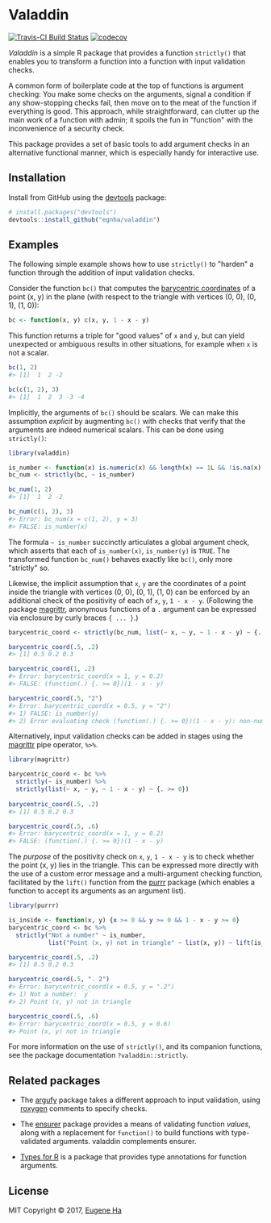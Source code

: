 # Valaddin

[![Travis-CI Build Status](https://travis-ci.org/egnha/valaddin.svg?branch=master)](https://travis-ci.org/egnha/valaddin)
[![codecov](https://codecov.io/gh/egnha/valaddin/branch/master/graph/badge.svg)](https://codecov.io/gh/egnha/valaddin)

*Valaddin* is a simple R package that provides a function `strictly()` that 
enables you to transform a function into a function with input validation 
checks.

A common form of boilerplate code at the top of functions is argument checking:
You make some checks on the arguments, signal a condition if any show-stopping
checks fail, then move on to the meat of the function if everything is good.
This approach, while straightforward, can clutter up the main work of a function
with admin; it spoils the fun in "function" with the inconvenience of a
security check.

This package provides a set of basic tools to add argument checks in an 
alternative functional manner, which is especially handy for interactive use.

## Installation

Install from GitHub using the [devtools](https://github.com/hadley/devtools)
package:

```R
# install.packages("devtools")
devtools::install_github("egnha/valaddin")
```

## Examples

The following simple example shows how to use `strictly()` to "harden" a 
function through the addition of input validation checks.

Consider the function `bc()` that computes the [barycentric 
coordinates](https://en.wikipedia.org/wiki/Barycentric_coordinate_system) of a 
point (x, y) in the plane (with respect to the triangle with vertices (0, 0), 
(0, 1), (1, 0)):

```R
bc <- function(x, y) c(x, y, 1 - x - y)
```

This function returns a triple for "good values" of `x` and `y`, but can yield 
unexpected or ambiguous results in other situations, for example when `x` is not
a scalar.

```R
bc(1, 2)
#> [1]  1  2 -2

bc(c(1, 2), 3)
#> [1]  1  2  3 -3 -4
```

Implicitly, the arguments of `bc()` should be scalars. We can make this 
assumption *explicit* by augmenting `bc()` with checks that verify that the
arguments are indeed numerical scalars. This can be done using `strictly()`:

```R
library(valaddin)

is_number <- function(x) is.numeric(x) && length(x) == 1L && !is.na(x)
bc_num <- strictly(bc, ~ is_number)

bc_num(1, 2)
#> [1]  1  2 -2

bc_num(c(1, 2), 3)
#> Error: bc_num(x = c(1, 2), y = 3)
#> FALSE: is_number(x)
```
The formula `~ is_number` succinctly articulates a global argument check, which 
asserts that each of `is_number(x)`, `is_number(y)` is `TRUE`. The transformed 
function `bc_num()` behaves exactly like `bc()`, only more "strictly" so.

Likewise, the implicit assumption that `x`, `y` are the coordinates of a point 
inside the triangle with vertices (0, 0), (0, 1), (1, 0) can be enforced by an 
additional check of the positivity of each of `x`, `y`, `1 - x - y`. (Following
the package [magrittr](https://github.com/tidyverse/magrittr), anonymous
functions of a `.` argument can be expressed via enclosure by curly braces
`{ ... }`.)

```R
barycentric_coord <- strictly(bc_num, list(~ x, ~ y, ~ 1 - x - y) ~ {. >= 0})

barycentric_coord(.5, .2)
#> [1] 0.5 0.2 0.3

barycentric_coord(1, .2)
#> Error: barycentric_coord(x = 1, y = 0.2)
#> FALSE: (function(.) {. >= 0})(1 - x - y)

barycentric_coord(.5, "2")
#> Error: barycentric_coord(x = 0.5, y = "2")
#> 1) FALSE: is_number(y)
#> 2) Error evaluating check (function(.) {. >= 0})(1 - x - y): non-numeric argument to binary operator
```

Alternatively, input validation checks can be added in stages using the
[magrittr](https://github.com/tidyverse/magrittr) pipe operator, `%>%`.

```R
library(magrittr)

barycentric_coord <- bc %>%
  strictly(~ is_number) %>%
  strictly(list(~ x, ~ y, ~ 1 - x - y) ~ {. >= 0})
  
barycentric_coord(.5, .2)
#> [1] 0.5 0.2 0.3

barycentric_coord(.5, .6)
#> Error: barycentric_coord(x = 1, y = 0.2)
#> FALSE: (function(.) {. >= 0})(1 - x - y)
```

The *purpose* of the positivity check on `x`, `y`, `1 - x - y` is to check 
whether the point (x, y) lies in the triangle. This can be expressed more 
directly with the use of a custom error message and a multi-argument checking
function, facilitated by the `lift()` function from the 
[purrr](https://github.com/hadley/purrr) package (which enables a function to 
accept its arguments as an argument list).

```R
library(purrr)

is_inside <- function(x, y) {x >= 0 && y >= 0 && 1 - x - y >= 0}
barycentric_coord <- bc %>%
  strictly("Not a number" ~ is_number,
           list("Point (x, y) not in triangle" ~ list(x, y)) ~ lift(is_inside))

barycentric_coord(.5, .2)
#> [1] 0.5 0.2 0.3

barycentric_coord(.5, ". 2")
#> Error: barycentric_coord(x = 0.5, y = ".2")
#> 1) Not a number: `y`
#> 2) Point (x, y) not in triangle

barycentric_coord(.5, .6)
#> Error: barycentric_coord(x = 0.5, y = 0.6)
#> Point (x, y) not in triangle
```

For more information on the use of `strictly()`, and its companion functions,
see the package documentation `?valaddin::strictly`.

## Related packages

* The [argufy](https://github.com/gaborcsardi/argufy) package takes a different 
approach to input validation, using
[roxygen](https://github.com/klutometis/roxygen) comments to specify checks.

* The [ensurer](https://github.com/smbache/ensurer) package provides a means of 
validating function _values_, along with a replacement for `function()` to build
functions with type-validated arguments. valaddin complements ensurer.

* [Types for R](https://github.com/jimhester/types) is a package that provides 
type annotations for function arguments.

## License

MIT Copyright © 2017, [Eugene Ha](https://github.com/egnha)
